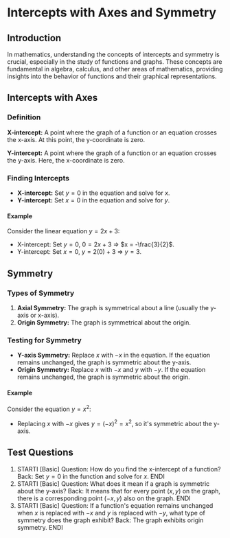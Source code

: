 # Intercepts with Axes and Symmetry
## Introduction

In mathematics, understanding the concepts of intercepts and symmetry is crucial, especially in the study of functions and graphs. These concepts are fundamental in algebra, calculus, and other areas of mathematics, providing insights into the behavior of functions and their graphical representations.

## Intercepts with Axes

### Definition

**X-intercept:** A point where the graph of a function or an equation crosses the x-axis. At this point, the y-coordinate is zero.

**Y-intercept:** A point where the graph of a function or an equation crosses the y-axis. Here, the x-coordinate is zero.

### Finding Intercepts

- **X-intercept:** Set $y = 0$ in the equation and solve for $x$.
- **Y-intercept:** Set $x = 0$ in the equation and solve for $y$.

#### Example

Consider the linear equation $y = 2x + 3$:
- X-intercept: Set $y = 0$, $0 = 2x + 3$ ⇒ $x = -\frac{3}{2}$.
- Y-intercept: Set $x = 0$, $y = 2(0) + 3$ ⇒ $y = 3$.

## Symmetry

### Types of Symmetry

1. **Axial Symmetry:** The graph is symmetrical about a line (usually the y-axis or x-axis).
2. **Origin Symmetry:** The graph is symmetrical about the origin.

### Testing for Symmetry

- **Y-axis Symmetry:** Replace $x$ with $-x$ in the equation. If the equation remains unchanged, the graph is symmetric about the y-axis.
- **Origin Symmetry:** Replace $x$ with $-x$ and $y$ with $-y$. If the equation remains unchanged, the graph is symmetric about the origin.

#### Example

Consider the equation $y = x^2$:
- Replacing $x$ with $-x$ gives $y = (-x)^2 = x^2$, so it's symmetric about the y-axis.

## Test Questions

1. STARTI [Basic] Question: How do you find the x-intercept of a function? Back: Set $y = 0$ in the function and solve for $x$. ENDI
2. STARTI [Basic] Question: What does it mean if a graph is symmetric about the y-axis? Back: It means that for every point $(x, y)$ on the graph, there is a corresponding point $(-x, y)$ also on the graph. ENDI
3. STARTI [Basic] Question: If a function's equation remains unchanged when $x$ is replaced with $-x$ and $y$ is replaced with $-y$, what type of symmetry does the graph exhibit? Back: The graph exhibits origin symmetry. ENDI